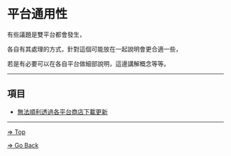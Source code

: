 # 平台通用性

有些議題是雙平台都會發生，

各自有其處理的方式，針對這個可能放在一起說明會更合適一些，

若是有必要可以在各自平台做細部說明，這邊講解概念等等。

---

## 項目

- [無法順利透過各平台商店下載更新](./UnableToDownloadTheUpdateThroughVariousPlatformStoresSmoohly/README.md)

---

[=> Top](#平台通用性)

[=> Go Back](../README.md)
